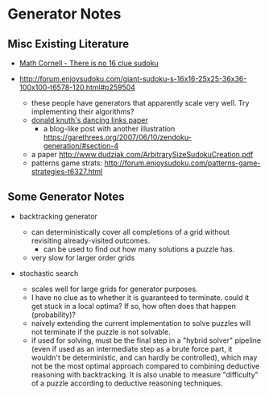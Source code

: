 # Generator Notes

## Misc Existing Literature

- [Math Cornell - There is no 16 clue sudoku](https://arxiv.org/abs/1201.0749)

- http://forum.enjoysudoku.com/giant-sudoku-s-16x16-25x25-36x36-100x100-t6578-120.html#p259504
  - these people have generators that apparently scale very well. Try implementing their algorithms?
  - [donald knuth's dancing links paper](https://www.ocf.berkeley.edu/~jchu/publicportal/sudoku/0011047.pdf)
    - a blog-like post with another illustration https://garethrees.org/2007/06/10/zendoku-generation/#section-4
  - a paper http://www.dudziak.com/ArbitrarySizeSudokuCreation.pdf
  - patterns game strats: http://forum.enjoysudoku.com/patterns-game-strategies-t6327.html

## Some Generator Notes

- backtracking generator
  - can deterministically cover all completions of a grid without revisiting already-visited outcomes.
    - can be used to find out how many solutions a puzzle has.
  - very slow for larger order grids

- stochastic search
  - scales well for large grids for generator purposes.
  - I have no clue as to whether it is guaranteed to terminate. could it get stuck in a local optima? If so, how often does that happen (probability)?
  - naively extending the current implementation to solve puzzles will not terminate if the puzzle is not solvable.
  - if used for solving, must be the final step in a "hybrid solver" pipeline (even if used as an intermediate step as a brute force part, it wouldn't be deterministic, and can hardly be controlled), which may not be the most optimal approach compared to combining deductive reasoning with backtracking. It is also unable to measure "difficulty" of a puzzle according to deductive reasoning techniques.